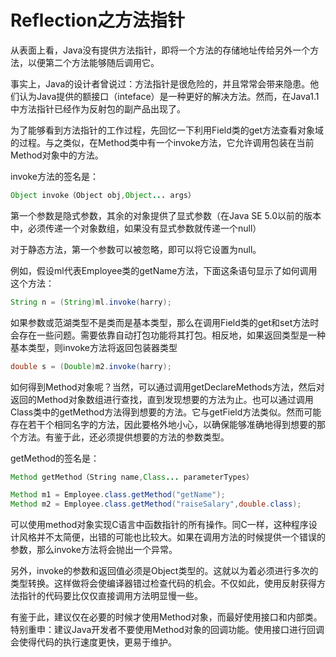 # Reflection之方法指针

从表面上看，Java没有提供方法指针，即将一个方法的存储地址传给另外一个方法，以便第二个方法能够随后调用它。

事实上，Java的设计者曾说过：方法指针是很危险的，并且常常会带来隐患。他们认为Java提供的额接口（inteface）是一种更好的解决方法。然而，在Java1.1中方法指针已经作为反射包的副产品出现了。

为了能够看到方法指针的工作过程，先回忆一下利用Field类的get方法查看对象域的过程。与之类似，在Method类中有一个invoke方法，它允许调用包装在当前Method对象中的方法。

invoke方法的签名是：

```Java
Object invoke（Object obj,Object... args）
```

第一个参数是隐式参数，其余的对象提供了显式参数（在Java SE 5.0以前的版本中，必须传递一个对象数组，如果没有显式参数就传递一个null）

对于静态方法，第一个参数可以被忽略，即可以将它设置为null。

例如，假设ml代表Employee类的getName方法，下面这条语句显示了如何调用这个方法：

```Java
String n = (String)ml.invoke(harry);
```

如果参数或范湖类型不是类而是基本类型，那么在调用Field类的get和set方法时会存在一些问题。需要依靠自动打包功能将其打包。相反地，如果返回类型是一种基本类型，则invoke方法将返回包装器类型

```Java
double s = (Double)m2.invoke(harry);
```

如何得到Method对象呢？当然，可以通过调用getDeclareMethods方法，然后对返回的Method对象数组进行查找，直到发现想要的方法为止。也可以通过调用Class类中的getMethod方法得到想要的方法。它与getField方法类似。然而可能存在若干个相同名字的方法，因此要格外地小心，以确保能够准确地得到想要的那个方法。有鉴于此，还必须提供想要的方法的参数类型。

getMethod的签名是：

```Java
Method getMethod（String name,Class... parameterTypes）
```


```Java
Method m1 = Employee.class.getMethod("getName");
Method m2 = Employee.class.getMethod("raiseSalary",double.class);
```

可以使用method对象实现C语言中函数指针的所有操作。同C一样，这种程序设计风格并不太简便，出错的可能也比较大。如果在调用方法的时候提供一个错误的参数，那么invoke方法将会抛出一个异常。

另外，invoke的参数和返回值必须是Object类型的。这就以为着必须进行多次的类型转换。这样做将会使编译器错过检查代码的机会。不仅如此，使用反射获得方法指针的代码要比仅仅直接调用方法明显慢一些。

有鉴于此，建议仅在必要的时候才使用Method对象，而最好使用接口和内部类。特别重申：建议Java开发者不要使用Method对象的回调功能。使用接口进行回调会使得代码的执行速度更快，更易于维护。